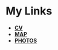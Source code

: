 # My Links

- [**CV**](https://niwebdesigns.co.uk/Myself/CV/)
- [**MAP**](https://niwebdesigns.co.uk/Myself/Map)
- [**PHOTOS**](https://niwebdesigns.co.uk/Myself/Photos)

